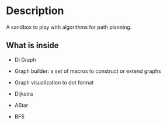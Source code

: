 # Description

A sandbox to play with algorithms for path planning.

## What is inside

- Di Graph
- Graph builder: a set of macros to construct or extend graphs

- Graph visualization to dot format

- Dijkstra
- AStar
- BFS

